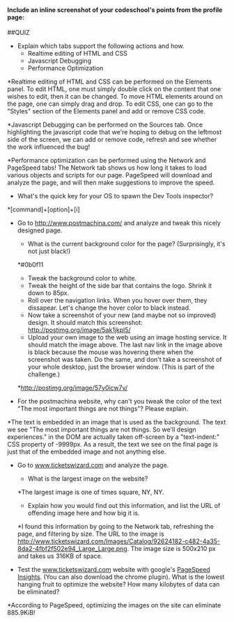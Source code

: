 #### Include an inline screenshot of your codeschool's points from the profile page:

<!-- Modify the Markdown to include your answers. Don't delete the questions! -->

##QUIZ
* Explain which tabs support the following actions and how.
  * Realtime editing of HTML and CSS 
  * Javascript Debugging
  * Performance Optimization 

*Realtime editing of HTML and CSS can be performed on the Elements panel. To edit HTML, one must simply double click on the content that one wishes to edit, then it can be changed. To move HTML elements around on the page, one can simply drag and drop. To edit CSS, one can go to the "Styles" section of the Elements panel and add or remove CSS code.

*Javascript Debugging can be performed on the Sources tab. Once highlighting the javascript code that we're hoping to debug on the leftmost side of the screen, we can add or remove code, refresh and see whether the work influenced the bug!

*Performance optimization can be performed using the Network and PageSpeed tabs! The Network tab shows us how long it takes to load various objects and scripts for our page. PageSpeed will download and analyze the page, and will then make suggestions to improve the speed.

* What's the quick key for your OS to spawn the Dev Tools inspector?

*[command]+[option]+[i]

* Go to http://www.postmachina.com/ and analyze and tweak this nicely designed page.
  * What is the current background color for the page?  (Surprisingly, it's not just black!)
  
  *#0b0f11
  * Tweak the background color to white.
  * Tweak the height of the side bar that contains the logo.  Shrink it down to 85px.
  * Roll over the navigation links.  When you hover over them, they dissapear.  Let's change the hover color to black instead.
  * Now take a screenshot of your new (and maybe not so improved) design.  It should match this screenshot: http://postimg.org/image/5ak1jkpl5/
  * Upload your own image to the web using an image hosting service.  It should match the image above. The last nav link in the image above is black because the mouse was hovering there when the screenshot was taken. Do the same, and don't take a screenshot of your whole desktop, just the browser window. (This is part of the challenge.)

  *http://postimg.org/image/57y0icw7v/

* For the postmachina website, why can't you tweak the color of the text "The most important things are not things"?  Please explain.

*The text is embedded in an image that is used as the background. The text we see "The most important things are not things. So we'll design experiences." in the DOM are actually taken off-screen by a "text-indent:" CSS property of -9999px. As a result, the text we see on the final page is just that of the embedded image and not anything else.

* Go to www.ticketswizard.com and analyze the page.  
  * What is the largest image on the website? 
  
  *The largest image is one of times square, NY, NY.

  * Explain how you would find out this information, and list the URL of offending image here and how big it is.
  
  *I found this information by going to the Network tab, refreshing the page, and filtering by size. The URL to the image is http://www.ticketswizard.com/Images/Catalog/92624182-c482-4a35-8da2-4fbf2f502e94_Large_Large.png.
  The image size is 500x210 px and takes us 316KB of space.

* Test the www.ticketswizard.com website with google's [PageSpeed Insights](http://www.ticketswizard.com/).  (You can also download the chrome plugin).  What is the lowest hanging fruit to optimize the website?  How many kilobytes of data can be eliminated?

*According to PageSpeed, optimizing the images on the site can eliminate 885.9KiB!